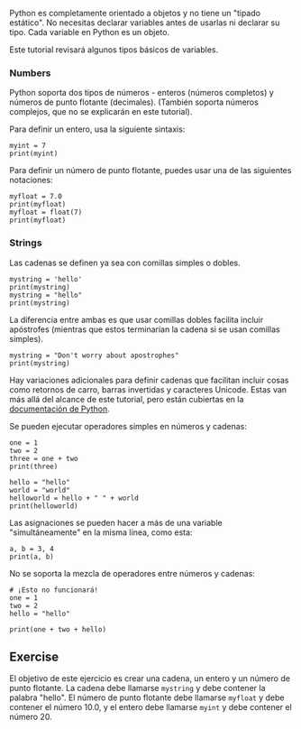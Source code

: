 Python es completamente orientado a objetos y no tiene un "tipado estático". No necesitas declarar variables antes de usarlas ni declarar su tipo. Cada variable en Python es un objeto.

Este tutorial revisará algunos tipos básicos de variables.

### Numbers
Python soporta dos tipos de números - enteros (números completos) y números de punto flotante (decimales). (También soporta números complejos, que no se explicarán en este tutorial).

Para definir un entero, usa la siguiente sintaxis:

    myint = 7
    print(myint)

Para definir un número de punto flotante, puedes usar una de las siguientes notaciones:

    myfloat = 7.0
    print(myfloat)
    myfloat = float(7)
    print(myfloat)

### Strings

Las cadenas se definen ya sea con comillas simples o dobles.

    mystring = 'hello'
    print(mystring)
    mystring = "hello"
    print(mystring)

La diferencia entre ambas es que usar comillas dobles facilita incluir apóstrofes (mientras que estos terminarían la cadena si se usan comillas simples).

    mystring = "Don't worry about apostrophes"
    print(mystring)
    
Hay variaciones adicionales para definir cadenas que facilitan incluir cosas como retornos de carro, barras invertidas y caracteres Unicode. Estas van más allá del alcance de este tutorial, pero están cubiertas en la [documentación de Python](http://docs.python.org/tutorial/introduction.html#strings "Strings in Python Tutorial").

Se pueden ejecutar operadores simples en números y cadenas:

    one = 1
    two = 2
    three = one + two
    print(three)

    hello = "hello"
    world = "world"
    helloworld = hello + " " + world
    print(helloworld)

Las asignaciones se pueden hacer a más de una variable "simultáneamente" en la misma línea, como esta:

    a, b = 3, 4
    print(a, b)

No se soporta la mezcla de operadores entre números y cadenas:

    # ¡Esto no funcionará!
    one = 1
    two = 2
    hello = "hello"
    
    print(one + two + hello)


Exercise
--------

El objetivo de este ejercicio es crear una cadena, un entero y un número de punto flotante. La cadena debe llamarse `mystring` y debe contener la palabra "hello". El número de punto flotante debe llamarse `myfloat` y debe contener el número 10.0, y el entero debe llamarse `myint` y debe contener el número 20.